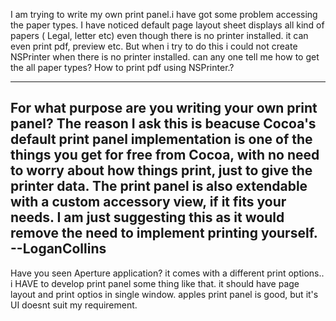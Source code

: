 
I am trying to write my own print panel.i have got some problem accessing the paper types. I have noticed default page layout sheet displays all kind of papers ( Legal, letter etc) even though there is no printer installed. it can even print pdf, preview etc. But when i try to do this i could not create NSPrinter when there is no printer installed. can any one tell me how to get the all paper types? How to print pdf using NSPrinter.?

----
For what purpose are you writing your own print panel? The reason I ask this is beacuse Cocoa's default print panel implementation is one of the things you get for free from Cocoa, with no need to worry about how things print, just to give the printer data. The print panel is also extendable with a custom accessory view, if it fits your needs. I am just suggesting this as it would remove the need to implement printing yourself. --LoganCollins
----
Have you seen Aperture application? it comes with a different print options.. i HAVE to develop print panel some thing like that. it should have page layout and print optios in single window. apples print panel is good, but it's UI doesnt suit my requirement.
